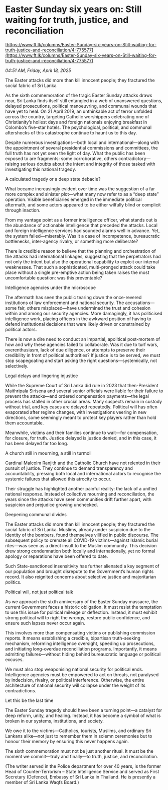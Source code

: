 # Easter Sunday six years on: Still waiting for truth, justice, and reconciliation

[https://www.ft.lk/columns/Easter-Sunday-six-years-on-Still-waiting-for-truth-justice-and-reconciliation/4-775577](https://www.ft.lk/columns/Easter-Sunday-six-years-on-Still-waiting-for-truth-justice-and-reconciliation/4-775577)

*04:51 AM, Friday, April 18, 2025*

The Easter attacks did more than kill innocent people; they fractured the social fabric of Sri Lanka

As the sixth commemoration of the tragic Easter Sunday attacks draws near, Sri Lanka finds itself still entangled in a web of unanswered questions, delayed prosecutions, political manoeuvring, and communal wounds that have yet to heal. On 21 April 2019, an unthinkable act of terror unfolded across the country, targeting Catholic worshippers celebrating one of Christianity’s holiest days and foreign nationals enjoying breakfast in Colombo’s five-star hotels. The psychological, political, and communal aftershocks of this catastrophe continue to haunt us to this day.

Despite numerous investigations—both local and international—along with the appointment of several presidential commissions and committees, the full truth has not yet seen the light of day. What the public has been exposed to are fragments: some corroborative, others contradictory—raising serious doubts about the intent and integrity of those tasked with investigating this national tragedy.

A calculated tragedy or a deep state debacle?

What became increasingly evident over time was the suggestion of a far more complex and sinister plot—what many now refer to as a “deep state” operation. Visible beneficiaries emerged in the immediate political aftermath, and some actors appeared to be either wilfully blind or complicit through inaction.

From my vantage point as a former intelligence officer, what stands out is the abundance of actionable intelligence that preceded the attacks. Local and foreign intelligence services had sounded alarms well in advance. Yet, the system failed—miserably. Was it a case of incompetence, bureaucratic bottlenecks, inter-agency rivalry, or something more deliberate?

There is credible reason to believe that the planning and orchestration of the attacks had international linkages, suggesting that the perpetrators had not only the intent but also the operational capability to exploit our internal weaknesses. That such a sophisticated, multi-pronged attack could take place without a single pre-emptive action being taken raises the most uncomfortable question: was this preventable?

Intelligence agencies under the microscope

The aftermath has seen the public tearing down the once-revered institutions of law enforcement and national security. The accusations—some fair, others misplaced—have undermined the trust and cohesion within and among our security agencies. More damagingly, it has politicised intelligence work, placing officers in the awkward position of having to defend institutional decisions that were likely driven or constrained by political actors.

There is now a dire need to conduct an impartial, apolitical post-mortem of how and why these agencies failed to collaborate. Was it due to turf wars, overenthusiasm, lack of due diligence, or attempts to preserve their credibility in front of political authorities? If justice is to be served, we must stop scapegoating and start asking the right questions—systemically, not selectively.

Legal delays and lingering injustice

While the Supreme Court of Sri Lanka did rule in 2023 that then-President Maithripala Sirisena and several senior officials were liable for their failure to prevent the attacks—and ordered compensation payments—the legal process has stalled in other crucial areas. Many suspects remain in custody without trial, and key cases are delayed repeatedly. Political will has often evaporated after regime changes, with investigations veering in new directions, some seemingly meant to protect key players rather than hold them accountable.

Meanwhile, victims and their families continue to wait—for compensation, for closure, for truth. Justice delayed is justice denied, and in this case, it has been delayed far too long.

A church still in mourning, a still in turmoil

Cardinal Malcolm Ranjith and the Catholic Church have not relented in their pursuit of justice. They continue to demand transparency and accountability, pressing both local and international actors to recognise the systemic failures that allowed this atrocity to occur.

Their struggle has highlighted another painful reality: the lack of a unified national response. Instead of collective mourning and reconciliation, the years since the attacks have seen communities drift further apart, with suspicion and prejudice growing unchecked.

Deepening communal divides

The Easter attacks did more than kill innocent people; they fractured the social fabric of Sri Lanka. Muslims, already under suspicion due to the identity of the bombers, found themselves vilified in public discourse. The subsequent policy to cremate all COVID-19 victims—against Islamic burial rites—was seen as a direct insult to the Muslim community. This decision drew strong condemnation both locally and internationally, yet no formal apology or reparations have been offered to date.

Such State-sanctioned insensitivity has further alienated a key segment of our population and brought disrepute to the Government’s human rights record. It also reignited concerns about selective justice and majoritarian politics.

Political will, not just political talk

As we approach the sixth anniversary of the Easter Sunday massacre, the current Government faces a historic obligation. It must resist the temptation to use this issue for political mileage or deflection. Instead, it must exhibit strong political will to right the wrongs, restore public confidence, and ensure such lapses never occur again.

This involves more than compensating victims or publishing commission reports. It means establishing a credible, bipartisan truth-seeking mechanism, reforming intelligence oversight, speeding up prosecutions, and initiating long-overdue reconciliation programs. Importantly, it means admitting failures—without hiding behind bureaucratic language or political excuses.

We must also stop weaponising national security for political ends. Intelligence agencies must be empowered to act on threats, not paralysed by indecision, rivalry, or political interference. Otherwise, the entire architecture of national security will collapse under the weight of its contradictions.

Let this be the last time

The Easter Sunday tragedy should have been a turning point—a catalyst for deep reform, unity, and healing. Instead, it has become a symbol of what is broken in our systems, institutions, and society.

We owe it to the victims—Catholics, tourists, Muslims, and ordinary Sri Lankans alike—not just to remember them in solemn ceremonies but to honour their memory by ensuring this never happens again.

The sixth commemoration must not be just another ritual. It must be the moment we commit—truly and finally—to truth, justice, and reconciliation.

(The writer served in the Police department for over 40 years, is the former Head of Counter-Terrorism – State Intelligence Service and served as First Secretary (Defence), Embassy of Sri Lanka in Thailand. He is presently a member of Sri Lanka Waqfs Board.)

